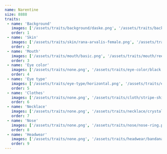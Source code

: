 ```yaml
---
name: Narentine
size: 8888
traits:
 - name: 'Background'
   images: ['/assets/traits/background/daske.png', '/assets/traits/background/pleter.png']
   order: 1
 - name: 'Skin'
   images: ['/assets/traits/skin/rana-arvalis-female.png', '/assets/traits/skin/rana-arvalis-male.png']
   order: 2
 - name: 'Mouth'
   images: ['/assets/traits/mouth/basic.png', '/assets/traits/mouth/reed.png', '/assets/traits/mouth/silver-ring.png']
   order: 3
 - name: 'Eye color'
   images: ['/assets/traits/none.png', '/assets/traits/eye-color/black.png', '/assets/traits/eye-color/hyla-arborea.png']
   order: 4
 - name: 'Eye type'
   images: ['/assets/traits/eye-type/horizontal.png', '/assets/traits/eye-type/round.png']
   order: 5
 - name: 'Clothes'
   images: ['/assets/traits/none.png', '/assets/traits/cloth/stripe-shirt-green.png', '/assets/traits/cloth/traditional-vest-men-green.png', '/assets/traits/cloth/traditional-vest-women-pink.png']
   order: 6
 - name: 'Necklace'
   images: ['/assets/traits/none.png', '/assets/traits/necklace/crystal-blue.png', '/assets/traits/necklace/scarf-blue.png']
   order: 7
 - name: 'Nose'
   images: ['/assets/traits/none.png', '/assets/traits/nose/nose-ring.png']
   order: 8
 - name: 'Headwear'
   images: ['/assets/traits/none.png', '/assets/traits/headwear/bandana-red.png', '/assets/traits/headwear/lashes-albino.png', '/assets/traits/headwear/noble-hat-red.png']
   order: 9
---
```

